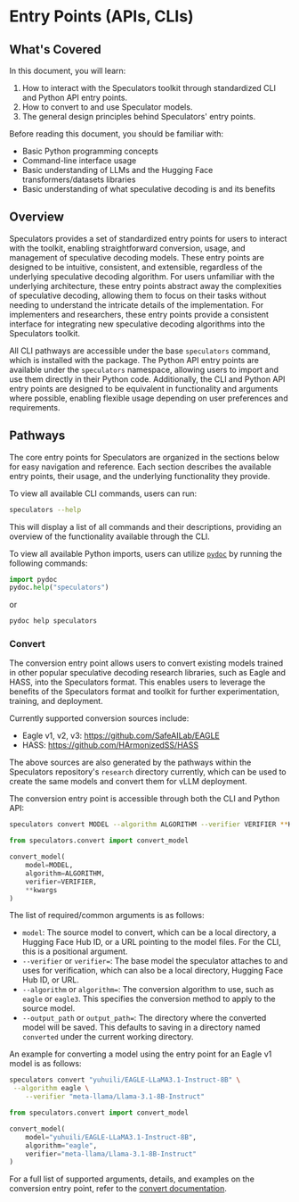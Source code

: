 # Entry Points (APIs, CLIs)

## What's Covered

In this document, you will learn:

1. How to interact with the Speculators toolkit through standardized CLI and Python API entry points.
2. How to convert to and use Speculator models.
3. The general design principles behind Speculators' entry points.

Before reading this document, you should be familiar with:

- Basic Python programming concepts
- Command-line interface usage
- Basic understanding of LLMs and the Hugging Face transformers/datasets libraries
- Basic understanding of what speculative decoding is and its benefits

## Overview

Speculators provides a set of standardized entry points for users to interact with the toolkit, enabling straightforward conversion, usage, and management of speculative decoding models. These entry points are designed to be intuitive, consistent, and extensible, regardless of the underlying speculative decoding algorithm. For users unfamiliar with the underlying architecture, these entry points abstract away the complexities of speculative decoding, allowing them to focus on their tasks without needing to understand the intricate details of the implementation. For implementers and researchers, these entry points provide a consistent interface for integrating new speculative decoding algorithms into the Speculators toolkit.

All CLI pathways are accessible under the base `speculators` command, which is installed with the package. The Python API entry points are available under the `speculators` namespace, allowing users to import and use them directly in their Python code. Additionally, the CLI and Python API entry points are designed to be equivalent in functionality and arguments where possible, enabling flexible usage depending on user preferences and requirements.

## Pathways

The core entry points for Speculators are organized in the sections below for easy navigation and reference. Each section describes the available entry points, their usage, and the underlying functionality they provide.

To view all available CLI commands, users can run:

```bash
speculators --help
```

This will display a list of all commands and their descriptions, providing an overview of the functionality available through the CLI.

To view all available Python imports, users can utilize [`pydoc`](https://docs.python.org/3/library/pydoc.html) by running the following commands:

```python
import pydoc
pydoc.help("speculators")
```

or

```bash
pydoc help speculators
```

### Convert

The conversion entry point allows users to convert existing models trained in other popular speculative decoding research libraries, such as Eagle and HASS, into the Speculators format. This enables users to leverage the benefits of the Speculators format and toolkit for further experimentation, training, and deployment.

Currently supported conversion sources include:

- Eagle v1, v2, v3: https://github.com/SafeAILab/EAGLE
- HASS: https://github.com/HArmonizedSS/HASS

The above sources are also generated by the pathways within the Speculators repository's `research` directory currently, which can be used to create the same models and convert them for vLLM deployment.

The conversion entry point is accessible through both the CLI and Python API:

```bash
speculators convert MODEL --algorithm ALGORITHM --verifier VERIFIER **KWARGS
```

```python
from speculators.convert import convert_model

convert_model(
    model=MODEL,
    algorithm=ALGORITHM,
    verifier=VERIFIER,
    **kwargs
)
```

The list of required/common arguments is as follows:

- `model`: The source model to convert, which can be a local directory, a Hugging Face Hub ID, or a URL pointing to the model files. For the CLI, this is a positional argument.
- `--verifier` or `verifier=`: The base model the speculator attaches to and uses for verification, which can also be a local directory, Hugging Face Hub ID, or URL.
- `--algorithm` or `algorithm=`: The conversion algorithm to use, such as `eagle` or `eagle3`. This specifies the conversion method to apply to the source model.
- `--output_path` or `output_path=`: The directory where the converted model will be saved. This defaults to saving in a directory named `converted` under the current working directory.

An example for converting a model using the entry point for an Eagle v1 model is as follows:

```bash
speculators convert "yuhuili/EAGLE-LLaMA3.1-Instruct-8B" \
 --algorithm eagle \
    --verifier "meta-llama/Llama-3.1-8B-Instruct"
```

```python
from speculators.convert import convert_model

convert_model(
    model="yuhuili/EAGLE-LLaMA3.1-Instruct-8B",
    algorithm="eagle",
    verifier="meta-llama/Llama-3.1-8B-Instruct"
)
```

For a full list of supported arguments, details, and examples on the conversion entry point, refer to the [convert documentation](./convert.md).
